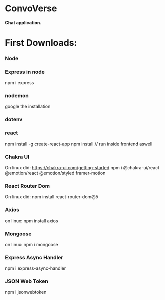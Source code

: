 # ConvoVerse

#### Chat application.

# First Downloads:

### Node

### Express in node
npm i express

### nodemon
google the installation

### dotenv

### react
npm install -g create-react-app
npm install // run inside frontend aswell

### Chakra UI

On linux did:
https://chakra-ui.com/getting-started
npm i @chakra-ui/react @emotion/react @emotion/styled framer-motion

### React Router Dom

On linux did: npm install react-router-dom@5

### Axios

on linux: npm install axios

### Mongoose

on linux: npm i mongoose

### Express Async Handler

npm i express-async-handler

### JSON Web Token

npm i jsonwebtoken
